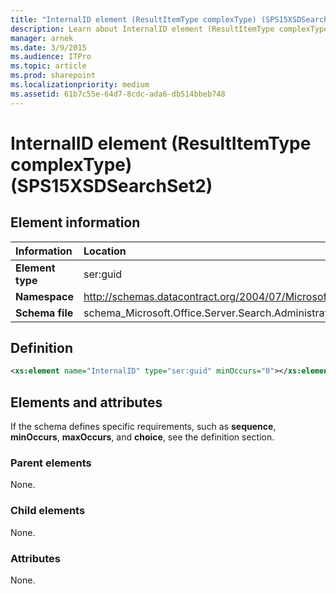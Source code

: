 ```yaml
---
title: "InternalID element (ResultItemType complexType) (SPS15XSDSearchSet2)"
description: Learn about InternalID element (ResultItemType complexType) (SPS15XSDSearchSet2).
manager: arnek
ms.date: 3/9/2015
ms.audience: ITPro
ms.topic: article
ms.prod: sharepoint
ms.localizationpriority: medium
ms.assetid: 61b7c55e-64d7-8cdc-ada6-db514bbeb748
---
```


# InternalID element (ResultItemType complexType) (SPS15XSDSearchSet2)

 
  
## Element information

|Information|Location|
|:-----|:-----|
|**Element type** <br/> |ser:guid  <br/> |
|**Namespace** <br/> |http://schemas.datacontract.org/2004/07/Microsoft.Office.Server.Search.Administration  <br/> |
|**Schema file** <br/> |schema_Microsoft.Office.Server.Search.Administration.xsd  <br/> |
   
## Definition

```XML
<xs:element name="InternalID" type="ser:guid" minOccurs="0"></xs:element>

```

## Elements and attributes

If the schema defines specific requirements, such as **sequence**, **minOccurs**, **maxOccurs**, and **choice**, see the definition section. 
  
### Parent elements

None.
  
### Child elements

None.
  
### Attributes

None.
  

